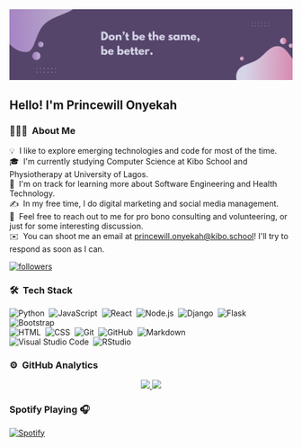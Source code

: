 <img alt="Night Coding" src="./assets/banner.png">


<h2>Hello! I'm Princewill Onyekah</h2>

### 👨🏻‍💻 &nbsp;About Me

💡 &nbsp;I like to explore emerging technologies and code for most of the time.\
🎓 &nbsp;I'm currently studying Computer Science at Kibo School and Physiotherapy at University of Lagos.\
🌱 &nbsp;I'm on track for learning more about Software Engineering and Health Technology.\
✍️ &nbsp;In my free time, I do digital marketing and social media management.\
💬 &nbsp;Feel free to reach out to me for pro bono consulting and volunteering, or just for some interesting discussion.\
✉️ &nbsp;You can shoot me an email at princewill.onyekah@kibo.school! I'll try to respond as soon as I can.
<!-- 📄 &nbsp;Please have a look at my [Résumé](https://www.adityavsingh.com/resume.html) for more details about me. I'm open to feedback and suggestions! -->

 <a href="https://twitter.com/ponyekah"><img alt="followers" title="Follow me on Twitter" src="https://img.shields.io/twitter/follow/DenverCoder1?color=55960c&label=Follow&logo=twitter&logoColor=white&style=for-the-badge"/></a>


### 🛠 &nbsp;Tech Stack

![Python](https://img.shields.io/badge/-Python-05122A?style=flat&logo=python)&nbsp;
![JavaScript](https://img.shields.io/badge/-JavaScript-05122A?style=flat&logo=javascript)&nbsp;
![React](https://img.shields.io/badge/-React-05122A?style=flat&logo=react)&nbsp;
![Node.js](https://img.shields.io/badge/-Node.js-05122A?style=flat&logo=node.js)&nbsp;
![Django](https://img.shields.io/badge/-Django-05122A?style=flat&logo=django&logoColor=092E20)&nbsp;
![Flask](https://img.shields.io/badge/-Flask-05122A?style=flat&logo=flask)&nbsp;
![Bootstrap](https://img.shields.io/badge/-Bootstrap-05122A?style=flat&logo=bootstrap&logoColor=563D7C)\
![HTML](https://img.shields.io/badge/-HTML-05122A?style=flat&logo=HTML5)&nbsp;
![CSS](https://img.shields.io/badge/-CSS-05122A?style=flat&logo=CSS3&logoColor=1572B6)&nbsp;
![Git](https://img.shields.io/badge/-Git-05122A?style=flat&logo=git)&nbsp;
![GitHub](https://img.shields.io/badge/-GitHub-05122A?style=flat&logo=github)&nbsp;
![Markdown](https://img.shields.io/badge/-Markdown-05122A?style=flat&logo=markdown)\
![Visual Studio Code](https://img.shields.io/badge/-Visual%20Studio%20Code-05122A?style=flat&logo=visual-studio-code&logoColor=007ACC)&nbsp;
![RStudio](https://img.shields.io/badge/-RStudio-05122A?style=flat&logo=rstudio)&nbsp;


### ⚙️ &nbsp;GitHub Analytics

<p align="center">
<a href="https://github.com/princeonyekah">
  <img height="180em" src="https://github-readme-stats-eight-theta.vercel.app/api?username=princeonyekah&show_icons=true&theme=algolia&include_all_commits=true&count_private=true"/>
  <img height="180em" src="https://github-readme-stats-eight-theta.vercel.app/api/top-langs/?username=princeonyekah&layout=compact&langs_count=8&theme=algolia"/>
</a>
</p>

### Spotify Playing 🎧
[![Spotify](https://spotify-github-readme.vercel.app/api/spotify)](https://open.spotify.com/user/3132mu4hcbgslldt2phjrxf6camu)

<!-- ### 🤝🏻 &nbsp;Connect with Me

<p align="center">
<a href="https://https://onyekahprincewill.wixsite.com/mysite><img src="https://img.shields.io/badge/-adityavsingh.com-3423A6?style=flat&logo=Google-Chrome&logoColor=white"/></a>
<a href="https://www.linkedin.com/in/princewillonyekah/"><img src="https://img.shields.io/badge/-Aditya%20Vikram%20Singh-0077B5?style=flat&logo=Linkedin&logoColor=white"/></a>
<a href="mailto:princewill.onyekah@kibo.school><img src="https://img.shields.io/badge/-avsingh@umass.edu-D14836?style=flat&logo=Gmail&logoColor=white"/></a>
<a href="https://instagram.com/ponyekah"><img src="https://img.shields.io/badge/-@adityavs__-E4405F?style=flat&logo=Instagram&logoColor=white"/></a>
<a href="https://facebook.com/ponyekah"><img src="https://img.shields.io/badge/-@AVS1508-1877F2?style=flat&logo=Facebook&logoColor=white"/></a>
</p> -->

